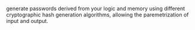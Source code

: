 generate passwords derived from your logic and memory using different cryptographic hash generation algorithms, allowing the paremetrization of input and output.
